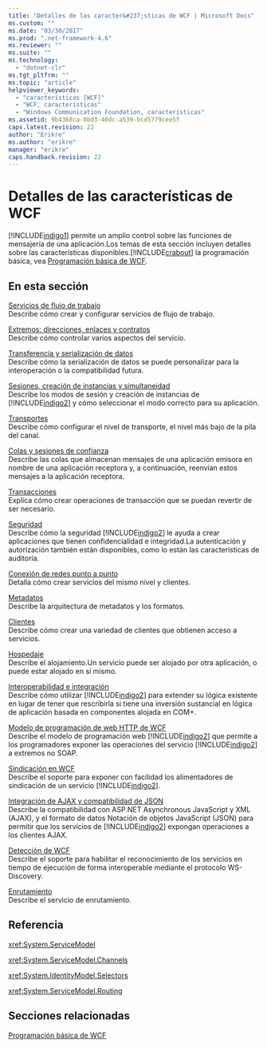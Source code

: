 ```yaml
---
title: "Detalles de las caracter&#237;sticas de WCF | Microsoft Docs"
ms.custom: ""
ms.date: "03/30/2017"
ms.prod: ".net-framework-4.6"
ms.reviewer: ""
ms.suite: ""
ms.technology: 
  - "dotnet-clr"
ms.tgt_pltfrm: ""
ms.topic: "article"
helpviewer_keywords: 
  - "características [WCF]"
  - "WCF, características"
  - "Windows Communication Foundation, características"
ms.assetid: 9b4368ca-0bd3-40dc-a539-bcd5779cee5f
caps.latest.revision: 22
author: "Erikre"
ms.author: "erikre"
manager: "erikre"
caps.handback.revision: 22
---
```

# Detalles de las caracter&#237;sticas de WCF
[!INCLUDE[indigo1](../../../../includes/indigo1-md.md)] permite un amplio control sobre las funciones de mensajería de una aplicación.Los temas de esta sección incluyen detalles sobre las características disponibles.[!INCLUDE[crabout](../../../../includes/crabout-md.md)] la programación básica, vea [Programación básica de WCF](../../../../docs/framework/wcf/basic-wcf-programming.md).  
  
## En esta sección  
 [Servicios de flujo de trabajo](../../../../docs/framework/wcf/feature-details/workflow-services.md)  
 Describe cómo crear y configurar servicios de flujo de trabajo.  
  
 [Extremos: direcciones, enlaces y contratos](../../../../docs/framework/wcf/feature-details/endpoints-addresses-bindings-and-contracts.md)  
 Describe cómo controlar varios aspectos del servicio.  
  
 [Transferencia y serialización de datos](../../../../docs/framework/wcf/feature-details/data-transfer-and-serialization.md)  
 Describe cómo la serialización de datos se puede personalizar para la interoperación o la compatibilidad futura.  
  
 [Sesiones, creación de instancias y simultaneidad](../../../../docs/framework/wcf/feature-details/sessions-instancing-and-concurrency.md)  
 Describe los modos de sesión y creación de instancias de [!INCLUDE[indigo2](../../../../includes/indigo2-md.md)] y cómo seleccionar el modo correcto para su aplicación.  
  
 [Transportes](../../../../docs/framework/wcf/feature-details/transports.md)  
 Describe cómo configurar el nivel de transporte, el nivel más bajo de la pila del canal.  
  
 [Colas y sesiones de confianza](../../../../docs/framework/wcf/feature-details/queues-and-reliable-sessions.md)  
 Describe las colas que almacenan mensajes de una aplicación emisora en nombre de una aplicación receptora y, a continuación, reenvían estos mensajes a la aplicación receptora.  
  
 [Transacciones](../../../../docs/framework/wcf/feature-details/transactions-in-wcf.md)  
 Explica cómo crear operaciones de transacción que se puedan revertir de ser necesario.  
  
 [Seguridad](../../../../docs/framework/wcf/feature-details/security.md)  
 Describe cómo la seguridad [!INCLUDE[indigo2](../../../../includes/indigo2-md.md)] le ayuda a crear aplicaciones que tienen confidencialidad e integridad.La autenticación y autorización también están disponibles, como lo están las características de auditoría.  
  
 [Conexión de redes punto a punto](../../../../docs/framework/wcf/feature-details/peer-to-peer-networking.md)  
 Detalla cómo crear servicios del mismo nivel y clientes.  
  
 [Metadatos](../../../../docs/framework/wcf/feature-details/metadata.md)  
 Describe la arquitectura de metadatos y los formatos.  
  
 [Clientes](../../../../docs/framework/wcf/feature-details/clients.md)  
 Describe cómo crear una variedad de clientes que obtienen acceso a servicios.  
  
 [Hospedaje](../../../../docs/framework/wcf/feature-details/hosting.md)  
 Describe el alojamiento.Un servicio puede ser alojado por otra aplicación, o puede estar alojado en sí mismo.  
  
 [Interoperabilidad e integración](../../../../docs/framework/wcf/feature-details/interoperability-and-integration.md)  
 Describe cómo utilizar [!INCLUDE[indigo2](../../../../includes/indigo2-md.md)] para extender su lógica existente en lugar de tener que rescribirla si tiene una inversión sustancial en lógica de aplicación basada en componentes alojada en COM\+.  
  
 [Modelo de programación de web HTTP de WCF](../../../../docs/framework/wcf/feature-details/wcf-web-http-programming-model.md)  
 Describe el modelo de programación web [!INCLUDE[indigo2](../../../../includes/indigo2-md.md)] que permite a los programadores exponer las operaciones del servicio [!INCLUDE[indigo2](../../../../includes/indigo2-md.md)] a extremos no SOAP.  
  
 [Sindicación en WCF](../../../../docs/framework/wcf/feature-details/wcf-syndication.md)  
 Describe el soporte para exponer con facilidad los alimentadores de sindicación de un servicio [!INCLUDE[indigo2](../../../../includes/indigo2-md.md)].  
  
 [Integración de AJAX y compatibilidad de JSON](../../../../docs/framework/wcf/feature-details/ajax-integration-and-json-support.md)  
 Describe la compatibilidad con ASP.NET Asynchronous JavaScript y XML \(AJAX\), y el formato de datos Notación de objetos JavaScript \(JSON\) para permitir que los servicios de [!INCLUDE[indigo2](../../../../includes/indigo2-md.md)] expongan operaciones a los clientes AJAX.  
  
 [Detección de WCF](../../../../docs/framework/wcf/feature-details/wcf-discovery.md)  
 Describe el soporte para habilitar el reconocimiento de los servicios en tiempo de ejecución de forma interoperable mediante el protocolo WS\-Discovery.  
  
 [Enrutamiento](../../../../docs/framework/wcf/feature-details/routing.md)  
 Describe el servicio de enrutamiento.  
  
## Referencia  
 <xref:System.ServiceModel>  
  
 <xref:System.ServiceModel.Channels>  
  
 <xref:System.IdentityModel.Selectors>  
  
 <xref:System.ServiceModel.Routing>  
  
## Secciones relacionadas  
 [Programación básica de WCF](../../../../docs/framework/wcf/basic-wcf-programming.md)